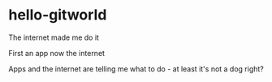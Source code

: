 # hello-gitworld
The internet made me do it

First an app now the internet

Apps and the internet are telling me what to do - at least it's not a dog right?
